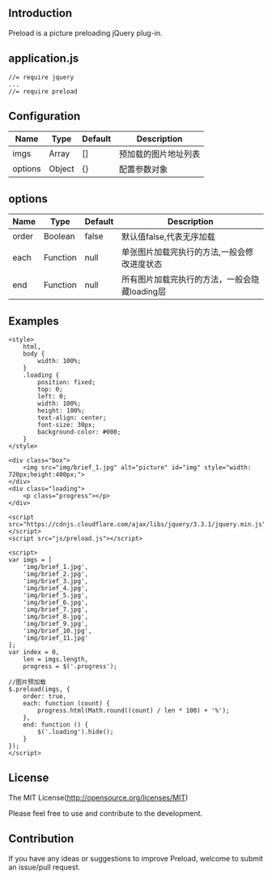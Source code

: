 ## Introduction

Preload is a picture preloading jQuery plug-in.

## application.js
```
//= require jquery
...
//= require preload
```
## Configuration
| Name      | Type    |  Default  |   Description |
| --------  | ------  | --------- | ------------ |
| imgs      | Array   |   []      | 预加载的图片地址列表 |
| options   | Object  |   {}      | 配置参数对象 |

## options
| Name      | Type    |  Default  |   Description|
| --------  | ------  | --------- | ------------ |
| order     | Boolean  |   false   | 默认值false,代表无序加载 |
| each      | Function |   null    | 单张图片加载完执行的方法,一般会修改进度状态 |
| end     	| Function |   null    | 所有图片加载完执行的方法，一般会隐藏loading层 |

## Examples

```
<style>
	html,
	body {
	    width: 100%;
	}
	.loading {
	    position: fixed;
	    top: 0;
	    left: 0;
	    width: 100%;
	    height: 100%;
	    text-align: center;
	    font-size: 30px;
	    background-color: #000;
	}
</style>

<div class="box">
	<img src="img/brief_1.jpg" alt="picture" id="img" style="width: 720px;height:400px;">
</div>
<div class="loading">
    <p class="progress"></p>
</div>

<script src="https://cdnjs.cloudflare.com/ajax/libs/jquery/3.3.1/jquery.min.js"></script>
<script src="js/preload.js"></script>

<script>
var imgs = [
    'img/brief_1.jpg',
    'img/brief_2.jpg',
    'img/brief_3.jpg',
    'img/brief_4.jpg',
    'img/brief_5.jpg',
    'img/brief_6.jpg',
    'img/brief_7.jpg',
    'img/brief_8.jpg',
    'img/brief_9.jpg',
    'img/brief_10.jpg',
    'img/brief_11.jpg'
];
var index = 0,
    len = imgs.length,
    progress = $('.progress');

//图片预加载
$.preload(imgs, {
    order: true,
    each: function (count) {
        progress.html(Math.round((count) / len * 100) + '%');
    },
    end: function () {
        $('.loading').hide();
    }
});
</script>
```

## License

The MIT License(http://opensource.org/licenses/MIT)

Please feel free to use and contribute to the development.

## Contribution

If you have any ideas or suggestions to improve Preload, welcome to submit an issue/pull request.

